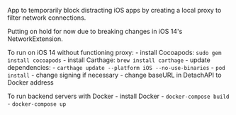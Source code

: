 App to temporarily block distracting iOS apps by creating a local proxy to filter network connections.

Putting on hold for now due to breaking changes in iOS 14's NetworkExtension. 

To run on iOS 14 without functioning proxy:
    - install Cocoapods: `sudo gem install cocoapods` 
    - install Carthage: `brew install carthage`
    - update dependencies:
        - `carthage update --platform iOS --no-use-binaries`
        - `pod install`
    - change signing if necessary
    - change baseURL in DetachAPI to Docker address

To run backend servers with Docker 
    - install Docker
    - `docker-compose build` 
    - `docker-compose up`
